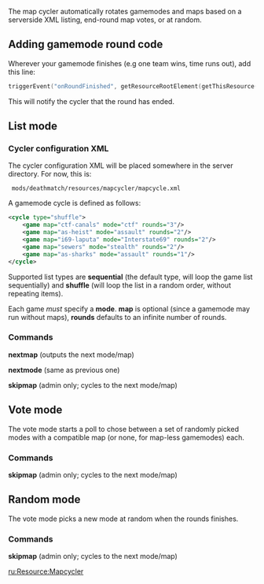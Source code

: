 The map cycler automatically rotates gamemodes and maps based on a serverside XML listing, end-round map votes, or at random.

Adding gamemode round code
--------------------------

Wherever your gamemode finishes (e.g one team wins, time runs out), add this line:

``` lua
triggerEvent("onRoundFinished", getResourceRootElement(getThisResource()))
```

This will notify the cycler that the round has ended.

List mode
---------

### Cycler configuration XML

The cycler configuration XML will be placed somewhere in the server directory. For now, this is:

` mods/deathmatch/resources/mapcycler/mapcycle.xml`

A gamemode cycle is defined as follows:

``` xml
<cycle type="shuffle">
    <game map="ctf-canals" mode="ctf" rounds="3"/>
    <game map="as-heist" mode="assault" rounds="2"/>
    <game map="i69-laputa" mode="Interstate69" rounds="2"/>
    <game map="sewers" mode="stealth" rounds="2"/>
    <game map="as-sharks" mode="assault" rounds="1"/>
</cycle>
```

Supported list types are **sequential** (the default type, will loop the game list sequentially) and **shuffle** (will loop the list in a random order, without repeating items).

Each game *must* specify a **mode**. **map** is optional (since a gamemode may run without maps), **rounds** defaults to an infinite number of rounds.

### Commands

**nextmap** (outputs the next mode/map)

**nextmode** (same as previous one)

**skipmap** (admin only; cycles to the next mode/map)

Vote mode
---------

The vote mode starts a poll to chose between a set of randomly picked modes with a compatible map (or none, for map-less gamemodes) each.

### Commands

**skipmap** (admin only; cycles to the next mode/map)

Random mode
-----------

The vote mode picks a new mode at random when the rounds finishes.

### Commands

**skipmap** (admin only; cycles to the next mode/map)

[ru:<Resource:Mapcycler>](/docs/ru:resource:mapcycler.md "wikilink")
